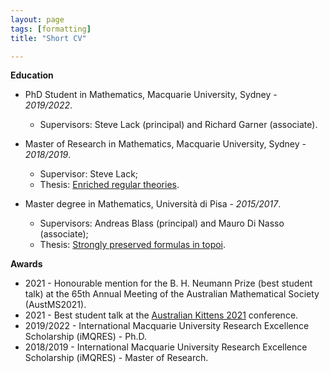 ```yaml
---
layout: page
tags: [formatting]
title: "Short CV"

---
```



**Education**
* PhD Student in Mathematics, Macquarie University, Sydney - *2019/2022*.
    * Supervisors: Steve Lack (principal) and Richard Garner (associate).

* Master of Research in Mathematics, Macquarie University, Sydney - *2018/2019*.
    * Supervisor: Steve Lack;
    * Thesis: [Enriched regular theories](https://doi.org/10.25949/19443470.v1).

* Master degree in Mathematics, Università di Pisa - *2015/2017*.
    * Supervisors: Andreas Blass (principal) and Mauro Di Nasso (associate);
    * Thesis: [Strongly preserved formulas in topoi](https://etd.adm.unipi.it/t/etd-11222017-094128/).



**Awards**

* 2021 -  Honourable mention for the B. H. Neumann Prize (best student talk) at the 65th Annual Meeting of the Australian Mathematical Society (AustMS2021).
* 2021 - Best student talk at the [Australian Kittens 2021](https://www.marcyrobertson.com/australian-kittens--an-ecr-conference.html) conference.
* 2019/2022 - International Macquarie University Research Excellence Scholarship (iMQRES) - Ph.D.
* 2018/2019 - International Macquarie University Research Excellence Scholarship (iMQRES) - Master of Research.
